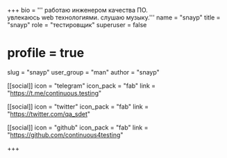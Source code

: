 +++
bio = '''
работаю инженером качества ПО. \
увлекаюсь web технологиями. слушаю музыку.'''
name = "snayp"
title = "snayp"
role = "тестировщик"
superuser = false 
# profile = true

slug = "snayp"
user_group = "man"
author = "snayp"


[[social]]
  icon = "telegram"
  icon_pack = "fab"
  link = "https://t.me/continuous.testing"

[[social]]
  icon = "twitter"
  icon_pack = "fab"
  link = "https://twitter.com/qa_sdet"

[[social]]
  icon = "github"
  icon_pack = "fab"
  link = "https://github.com/continuous4testing"

+++

